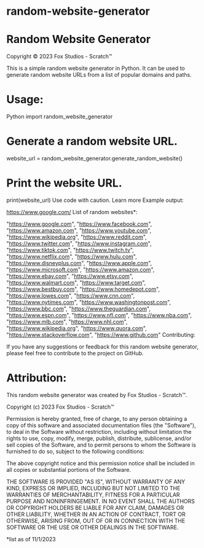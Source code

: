 # random-website-generator

# Random Website Generator
Copyright © 2023 Fox Studios - Scratch™

This is a simple random website generator in Python. It can be used to generate random website URLs from a list of popular domains and paths.

# Usage:

Python
import random_website_generator

# Generate a random website URL.
website_url = random_website_generator.generate_random_website()

# Print the website URL.
print(website_url)
Use code with caution. Learn more
Example output:

https://www.google.com/
List of random websites*:

"https://www.google.com",
"https://www.facebook.com",
"https://www.amazon.com",
"https://www.youtube.com",
"https://www.wikipedia.org",
"https://www.reddit.com",
"https://www.twitter.com",
"https://www.instagram.com",
"https://www.tiktok.com",
"https://www.twitch.tv",
"https://www.netflix.com",
"https://www.hulu.com",
"https://www.disneyplus.com",
"https://www.apple.com",
"https://www.microsoft.com",
"https://www.amazon.com",
"https://www.ebay.com",
"https://www.etsy.com",
"https://www.walmart.com",
"https://www.target.com",
"https://www.bestbuy.com",
"https://www.homedepot.com",
"https://www.lowes.com",
"https://www.cnn.com",
"https://www.nytimes.com",
"https://www.washingtonpost.com",
"https://www.bbc.com",
"https://www.theguardian.com",
"https://www.espn.com",
"https://www.nfl.com",
"https://www.nba.com",
"https://www.mlb.com",
"https://www.nhl.com",
"https://www.wikipedia.org",
"https://www.quora.com",
"https://www.stackoverflow.com",
"https://www.github.com"
Contributing:

If you have any suggestions or feedback for this random website generator, please feel free to contribute to the project on GitHub.

# Attribution:

This random website generator was created by Fox Studios - Scratch™.

Copyright (c) 2023 Fox Studios - Scratch™

Permission is hereby granted, free of charge, to any person obtaining a copy
of this software and associated documentation files (the "Software"), to deal
in the Software without restriction, including without limitation the rights
to use, copy, modify, merge, publish, distribute, sublicense, and/or sell
copies of the Software, and to permit persons to whom the Software is
furnished to do so, subject to the following conditions:

The above copyright notice and this permission notice shall be included in all
copies or substantial portions of the Software.

THE SOFTWARE IS PROVIDED "AS IS", WITHOUT WARRANTY OF ANY KIND, EXPRESS OR
IMPLIED, INCLUDING BUT NOT LIMITED TO THE WARRANTIES OF MERCHANTABILITY,
FITNESS FOR A PARTICULAR PURPOSE AND NONINFRINGEMENT. IN NO EVENT SHALL THE
AUTHORS OR COPYRIGHT HOLDERS BE LIABLE FOR ANY CLAIM, DAMAGES OR OTHER
LIABILITY, WHETHER IN AN ACTION OF CONTRACT, TORT OR OTHERWISE, ARISING FROM,
OUT OF OR IN CONNECTION WITH THE SOFTWARE OR THE USE OR OTHER DEALINGS IN THE
SOFTWARE.

*list as of 11/1/2023
